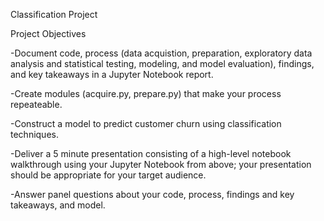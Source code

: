 Classification Project

Project Objectives

-Document code, process (data acquistion, preparation, exploratory data analysis and statistical testing, modeling, and model evaluation), findings, and key takeaways in a Jupyter Notebook report.

-Create modules (acquire.py, prepare.py) that make your process repeateable.

-Construct a model to predict customer churn using classification techniques.

-Deliver a 5 minute presentation consisting of a high-level notebook walkthrough using your Jupyter Notebook from above; your presentation should be appropriate for your target audience.

-Answer panel questions about your code, process, findings and key takeaways, and model.